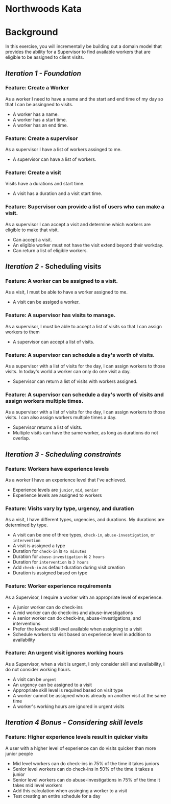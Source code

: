 # Northwoods Kata

# Background
In this exercise, you will incrementally be building out a domain model that provides the ability for a Supervisor to find available workers that are eligible to be assigned to client visits. 

## _Iteration 1 - Foundation_

### Feature: Create a Worker 
As a worker I need to have a name and the start and end time of my day so that I can be assingned to visits. 
 - A worker has a name.
 - A worker has a start time.
 - A worker has an end time. 

### Feature: Create a supervisor
As a supervisor I have a list of workers assinged to me.  
- A supervisor can have a list of workers. 

### Feature: Create a visit
Visits have a durations and start time. 
- A visit has a duration and a visit start time. 


### Feature: Supervisor can provide a list of users who can make a visit. 
As a supervisor I can accept a visit and determine which workers are eligible to make that visit.
- Can accept a visit. 
- An eligible worker must not have the visit extend beyond their workday. 
- Can return a list of eligible workers. 

## _Iteration 2_  - Scheduling visits

### Feature: A worker can be assigned to a visit.
As a visit, I must be able to have a worker assigned to me. 
- A visit can be assiged a worker.  

### Feature: A supervisor has visits to manage. 
As a supervisor, I must be able to accept a list of visits so that I can assign workers to them
- A supervisor can accept a list of visits. 

### Feature: A supervisor can schedule a day's worth of visits. 
As a supervisor with a list of visits for the day, I can assign workers to those visits. In today's world a worker can only do one visit a day.
- Supervisor can return a list of visits with workers assigned. 

### Feature: A supervisor can schedule a day's worth of visits and assign workers multiple times. 
As a supervisor with a list of visits for the day, I can assign workers to those visits. I can also assign workers multiple times a day. 
- Supervisor returns a list of visits.
- Multiple visits can have the same worker, as long as durations do not overlap. 

## _Iteration 3 - Scheduling constraints_

### Feature: Workers have experience levels
As a worker I have an experience level that I've achieved. 
 - Experience levels are `junior`, `mid`, `senior`
 - Experience levels are assigned to workers
 
### Feature: Visits vary by type, urgency, and duration
As a visit, I have different types, urgencies, and durations. My durations are determined by type. 
 - A visit can be one of three types, `check-in`, `abuse-investigation`, or `intervention`
 - A visit is assigned a type
 - Duration for `check-in` is `45 minutes`
 - Duration for `abuse-investigation` is `2 hours`
 - Duration for `intervention` is `3 hours`
 - Add `check-in` as default duration during visit creation
 - Duration is assigned based on type
 
### Feature: Worker experience requirements
As a Supervisor, I require a worker with an appropriate level of experience. 
 - A junior worker can do check-ins
 - A mid worker can do check-ins and abuse-investigations
 - A senior worker can do check-ins, abuse-investigations, and interventions
 - Prefer the lowest skill level available when assigning to a visit
 - Schedule workers to visit based on experience level in addition to availability

### Feature: An urgent visit ignores working hours
As a Supervisor, when a visit is urgent, I only consider skill and availability, I do not consider working hours. 
 - A visit can be `urgent`
 - An urgency can be assigned to a visit
 - Appropriate skill level is required based on visit type
 - A worker cannot be assigned who is already on another visit at the same time
 - A worker's working hours are ignored in urgent visits

## _Iteration 4 Bonus - Considering skill levels_

### Feature: Higher experience levels result in quicker visits
A user with a higher level of experience can do visits quicker than more junior people
 - Mid level workers can do check-ins in 75% of the time it takes juniors
 - Senior level workers can do check-ins in 50% of the time it takes a junior
 - Senior level workers can do abuse-investigations in 75% of the time it takes mid level workers
 - Add this calculation when assinging a worker to a visit
 - Test creating an entire schedule for a day
 
